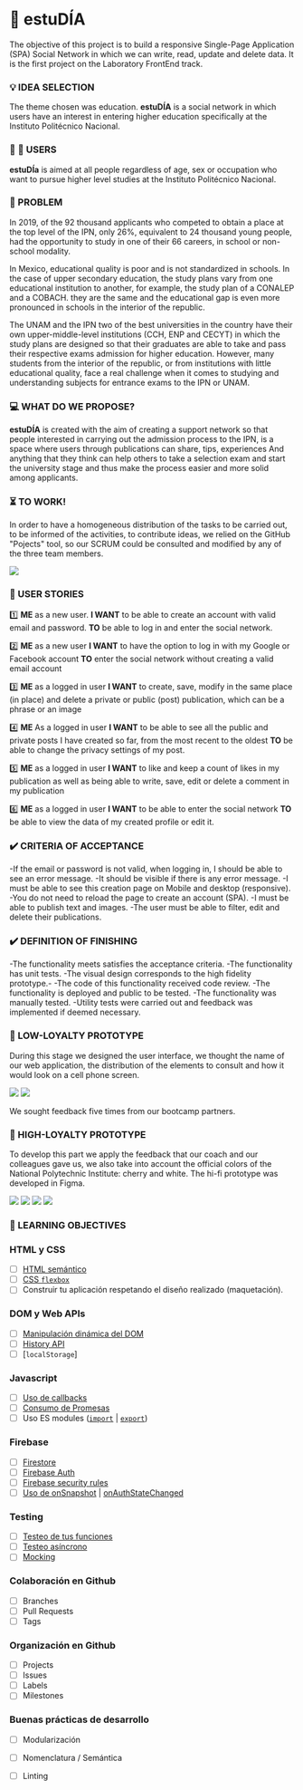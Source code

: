 # :book: estuDÍA

The objective of this project is to build a responsive Single-Page Application (SPA) Social Network in which we can write, read, update and delete data. It is the first project on the Laboratory FrontEnd track.
  

### :bulb: IDEA SELECTION

The theme chosen was education. **estuDÍA** is a social network in which users have an interest in entering higher education specifically at the Instituto Politécnico Nacional. 


### :girl: :boy: USERS

**estuDÍa** is aimed at all people regardless of age, sex or occupation who want to pursue higher level studies at the  Instituto Politécnico Nacional. 


### :rotating_light: PROBLEM

In 2019, of the 92 thousand applicants who competed to obtain a place at the top level of the IPN, only 26%, equivalent to 24 thousand young people, had the opportunity to study in one of their 66 careers, in school or non-school modality.

In Mexico, educational quality is poor and is not standardized in schools. In the case of upper secondary education, the study plans vary from one educational institution to another, for example, the study plan of a CONALEP and a COBACH. they are the same and the educational gap is even more pronounced in schools in the interior of the republic.

The UNAM and the IPN two of the best universities in the country have their own upper-middle-level institutions (CCH, ENP and CECYT) in which the study plans are designed so that their graduates are able to take and pass their respective exams admission for higher education. However, many students from the interior of the republic, or from institutions with little educational quality, face a real challenge when it comes to studying and understanding subjects for entrance exams to the IPN or UNAM.


### :computer: WHAT DO WE PROPOSE?

**estuDÍA** is created with the aim of creating a support network so that people interested in carrying out the admission process to the IPN, is a space where users through publications can share, tips, experiences And anything that they think can help others to take a selection exam and start the university stage and thus make the process easier and more solid among applicants.

### :hourglass_flowing_sand: TO WORK!

In order to have a homogeneous distribution of the tasks to be carried out, to be informed of the activities, to contribute ideas, we relied on the GitHub "Pojects" tool, so our SCRUM could be consulted and modified by any of the three team members.

<img src="src/img/projects.png"> 


### :bust_in_silhouette: USER STORIES

:one: 
**ME** as a new user.
**I WANT** to be able to create an account with valid email and password.
**TO** be able to log in and enter the social network.

:two: 
**ME** as a new user
**I WANT** to have the option to log in with my Google or Facebook account
**TO** enter the social network without creating a valid email account

:three: 
**ME** as a logged in user
**I WANT** to create, save, modify in the same place (in place) and delete a private or public (post) publication, which can be a phrase or an image

:four: 
**ME** As a logged in user
**I WANT** to be able to see all the public and private posts I have created so far, from the most recent to the oldest
**TO** be able to change the privacy settings of my post.

:five: 
**ME** as a logged in user
**I WANT** to like and keep a count of likes in my publication as well as being able to write, save, edit or delete a comment in my publication

:six: 
**ME** as a logged in user
**I WANT** to be able to enter the social network
**TO** be able to view the data of my created profile or edit it.


### :heavy_check_mark: CRITERIA OF ACCEPTANCE

-If the email or password is not valid, when logging in, I should be able to see an error message.
-It should be visible if there is any error message.
-I must be able to see this creation page on Mobile and desktop (responsive).
-You do not need to reload the page to create an account (SPA).
-I must be able to publish text and images.
-The user must be able to filter, edit and delete their publications.


### :heavy_check_mark: DEFINITION OF FINISHING

-The functionality meets satisfies the acceptance criteria.
-The functionality has unit tests.
-The visual design corresponds to the high fidelity prototype.-
-The code of this functionality received code review.
-The functionality is deployed and public to be tested.
-The functionality was manually tested.
-Utility tests were carried out and feedback was implemented if deemed necessary.


### :vhs: LOW-LOYALTY PROTOTYPE

During this stage we designed the user interface, we thought the name of our web application, the distribution of the elements to consult and how it would look on a cell phone screen.

<img src="src/img/init.jpg"> 
<img src="src/img/init0.jpg"> 

We sought feedback five times from our bootcamp partners.

### :iphone: HIGH-LOYALTY PROTOTYPE

To develop this part we apply the feedback that our coach and our colleagues gave us, we also take into account the official colors of the National Polytechnic Institute: cherry and white. The hi-fi prototype was developed in Figma.

<img src="src/img/inicioSesión.png"> 
<img src="src/img/noticias.png"> 
<img src="src/img/publicaciones.png"> 
<img src="src/img/modal.png"> 


### :pencil: LEARNING OBJECTIVES

### HTML y CSS

* [ ] [HTML semántico](https://developer.mozilla.org/en-US/docs/Glossary/Semantics#Semantics_in_HTML)
* [ ] [CSS `flexbox`](https://css-tricks.com/snippets/css/a-guide-to-flexbox/)
* [ ] Construir tu aplicación respetando el diseño realizado (maquetación).

### DOM y Web APIs

* [ ] [Manipulación dinámica del DOM](https://developer.mozilla.org/es/docs/Referencia_DOM_de_Gecko/Introducci%C3%B3n)
* [ ] [History API](https://developer.mozilla.org/es/docs/DOM/Manipulando_el_historial_del_navegador)
* [ ] [`localStorage`]

### Javascript

* [ ] [Uso de callbacks](https://developer.mozilla.org/es/docs/Glossary/Callback_function)
* [ ] [Consumo de Promesas](https://scotch.io/tutorials/javascript-promises-for-dummies#toc-consuming-promises)
* [ ] Uso ES modules
([`import`](https://developer.mozilla.org/en-US/docs/Web/JavaScript/Reference/Statements/import)
| [`export`](https://developer.mozilla.org/en-US/docs/Web/JavaScript/Reference/Statements/export))

### Firebase

* [ ] [Firestore](https://firebase.google.com/docs/firestore)
* [ ] [Firebase Auth](https://firebase.google.com/docs/auth/web/start)
* [ ] [Firebase security rules](https://firebase.google.com/docs/rules)
* [ ] [Uso de onSnapshot](https://firebase.google.com/docs/firestore/query-data/listen)
| [onAuthStateChanged](https://firebase.google.com/docs/auth/web/start#set_an_authentication_state_observer_and_get_user_data)

### Testing

* [ ] [Testeo de tus funciones](https://jestjs.io/docs/es-ES/getting-started)
* [ ] [Testeo asíncrono](https://jestjs.io/docs/es-ES/asynchronous)
* [ ] [Mocking](https://jestjs.io/docs/es-ES/manual-mocks)

### Colaboración en Github

* [ ] Branches
* [ ] Pull Requests
* [ ] Tags

### Organización en Github

* [ ] Projects
* [ ] Issues
* [ ] Labels
* [ ] Milestones

### Buenas prácticas de desarrollo

* [ ] Modularización
* [ ] Nomenclatura / Semántica
* [ ] Linting


